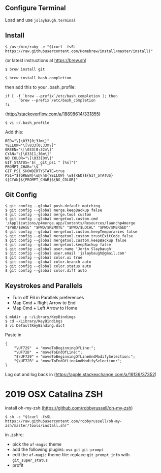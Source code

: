 ## Configure Terminal

Load and use `jslaybaugh.terminal`


## Install

```
$ /usr/bin/ruby -e "$(curl -fsSL https://raw.githubusercontent.com/Homebrew/install/master/install)"
```
(or latest instructions at https://brew.sh)

```
$ brew install git
```

```
$ brew install bash-completion
```
then add this to your .bash_profile:
```
if [ -f `brew --prefix`/etc/bash_completion ]; then
    . `brew --prefix`/etc/bash_completion
fi
```
(http://stackoverflow.com/a/18898614/331855)


```
$ vi ~/.bash_profile
```

Add this:
```
RED="\[\033[0;31m\]"
YELLOW="\[\033[0;33m\]"
GREEN="\[\033[0;32m\]"
CYAN="\[\033[1;36m\]"
NO_COLOR="\[\033[0m\]"
GIT_STATUS='$(__git_ps1 " [%s]")'
PROMPT_CHAR='\$ '
GIT_PS1_SHOWDIRTYSTATE=true
PS1="${GREEN}\u@\h${YELLOW} \w${RED}${GIT_STATUS} ${CYAN}${PROMPT_CHAR}${NO_COLOR}"
```

## Git Config

```
$ git config --global push.default matching
$ git config --global merge.keepBackup false
$ git config --global merge.tool custom
$ git config --global mergetool.custom.cmd '/Applications/p4merge.app/Contents/Resources/launchp4merge "$PWD/$BASE" "$PWD/$REMOTE" "$PWD/$LOCAL" "$PWD/$MERGED"'
$ git config --global mergetool.custom.keepTemporaries false
$ git config --global mergetool.custom.trustExitCode false
$ git config --global mergetool.custom.keepBackup false
$ git config --global mergetool.keepBackup false
$ git config --global user.name 'Jorin Slaybaugh'
$ git config --global user.email 'jslaybaugh@gmail.com'
$ git config --global color.ui true
$ git config --global color.branch auto
$ git config --global color.status auto
$ git config --global color.diff auto
```

## Keystrokes and Parallels

* Turn off F6 in Parallels preferences
* Map Cmd + Right Arrow to End
* Map Cmd + Left Arrow to Home

```
$ mkdir -p ~/Library/KeyBindings
$ cd ~/Library/KeyBindings
$ vi DefaultKeyBinding.dict
```
Paste in
```
{
    "\UF729"  = "moveToBeginningOfLine:";
    "\UF72B"  = "moveToEndOfLine:";
    "$\UF729" = "moveToBeginningOfLineAndModifySelection:";
    "$\UF72B" = "moveToEndOfLineAndModifySelection:";
}
```
Log out and log back in
(https://apple.stackexchange.com/a/16136/37352)



# 2019 OSX Catalina ZSH

install oh-my-zsh (https://github.com/robbyrussell/oh-my-zsh)
```
$ sh -c "$(curl -fsSL https://raw.githubusercontent.com/robbyrussell/oh-my-zsh/master/tools/install.sh)"
````

in .zshrc:

* pick the `af-magic` theme
* add the following plugins: `osx` `git` `git-prompt`
* edit the `af-magic` theme file: replace `git_prompt_info` with `git_super_status`
* profit

